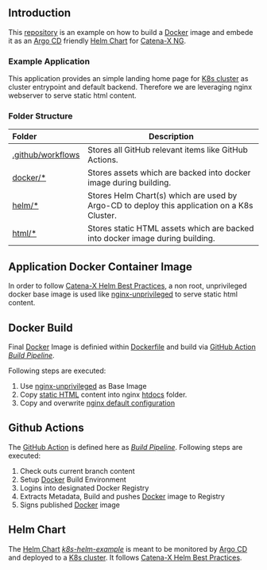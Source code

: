 
## Introduction

This [repository](https://github.com/catenax-ng/k8s-example-argo-cd-project) is an example on how to build a [Docker](https://www.docker.com) image and embede it as an [Argo CD](https://argo-cd.readthedocs.io/en/stable/) friendly [Helm Chart](http://helm.sh/) for [Catena-X NG](https://github.com/catenax-ng).

### Example Application

This application provides an simple landing home page for [K8s cluster](http://kubernetes.io/) as cluster entrypoint and default backend. Therefore we are leveraging nginx webserver to serve static html content.

### Folder Structure

| Folder              | Description                                               |
|:---------------------|----------------------------------------------------|
| [.github/workflows](.github/workflows/) | Stores all GitHub relevant items like GitHub Actions.  |
| [docker/*](docker/)  | Stores assets which are backed into docker image during building. |
| [helm/*](helm/)  | Stores Helm Chart(s) which are used by Argo-CD to deploy this application on a K8s Cluster.  |
| [html/*](html/)  | Stores static HTML assets which are backed into docker image during building. |

## Application Docker Container Image

In order to follow [Catena-X Helm Best Practices](https://catenax-ng.github.io/docs/kubernetes-basics/helm), a non root, unprivileged docker base image is used like  [nginx-unprivileged](https://hub.docker.com/r/nginxinc/nginx-unprivileged) to serve static html content. 

## Docker Build

Final [Docker](https://www.docker.com) Image is definied within [Dockerfile](Dockerfile) and build via [GitHub Action](https://docs.github.com/en/actions) *[Build Pipeline](.github/workflows/main.yml)*.

Following steps are executed:
1. Use [nginx-unprivileged](https://hub.docker.com/r/nginxinc/nginx-unprivileged) as Base Image
2. Copy [static HTML](html/) content into nginx [htdocs](https://www.nginx.com/resources/wiki/start/topics/examples/full/) folder.
3. Copy and overwrite [nginx default configuration](docker/default.conf) 

## Github Actions

The [GitHub Action](https://docs.github.com/en/actions) is defined here as *[Build Pipeline](.github/workflows/main.yml)*.
Following steps are executed:
1. Check outs current branch content
2. Setup [Docker](https://www.docker.com) Build Environment
3. Logins into designated Docker Registry
4. Extracts Metadata, Build and pushes [Docker](https://www.docker.com) image to Registry
5. Signs published [Docker](https://www.docker.com) image


## Helm Chart

The [Helm Chart](http://helm.sh/) *[k8s-helm-example](chart/k8s-helm-example/)* is meant to be monitored by [Argo CD](https://argo-cd.readthedocs.io/en/stable/) and deployed to a [K8s cluster](http://kubernetes.io/).
It follows [Catena-X Helm Best Practices](https://catenax-ng.github.io/docs/kubernetes-basics/helm).
